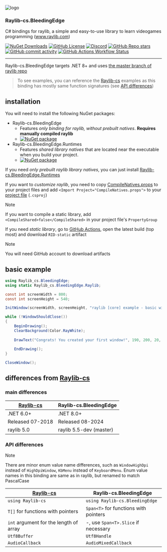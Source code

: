 ![logo](https://raw.githubusercontent.com/danilwhale/Raylib-cs.BleedingEdge/main/Assets/Logo-96.png)

### Raylib-cs.BleedingEdge

C# bindings for raylib, a simple and easy-to-use library to learn videogames programming (www.raylib.com)

[![NuGet Downloads](https://img.shields.io/nuget/dt/Raylib-cs.BleedingEdge?style=flat-square&logo=nuget)](https://www.nuget.org/packages/Raylib-cs.BleedingEdge)
[![GitHub License](https://img.shields.io/github/license/danilwhale/Raylib-cs.BleedingEdge?style=flat-square)](https://github.com/danilwhale/Raylib-cs.BleedingEdge/blob/main/LICENSE)
[![Discord](https://img.shields.io/discord/426912293134270465?style=flat-square&logo=discord&logoColor=white)](https://discord.gg/raylib)
[![GitHub Repo stars](https://img.shields.io/github/stars/danilwhale/Raylib-cs.BleedingEdge?style=flat-square)](https://github.com/danilwhale/Raylib-cs.BleedingEdge/stargazers)
[![GitHub commit activity](https://img.shields.io/github/commit-activity/w/danilwhale/Raylib-cs.BleedingEdge?style=flat-square)](https://github.com/danilwhale/Raylib-cs.BleedingEdge/commits/main/)
[![GitHub Actions Workflow Status](https://img.shields.io/github/actions/workflow/status/danilwhale/Raylib-cs.BleedingEdge/build.yml?style=flat-square&logo=githubactions&logoColor=white)](https://github.com/danilwhale/Raylib-cs.BleedingEdge/actions)

---

Raylib-cs.BleedingEdge targets .NET 8+ and
uses [the master branch of raylib repo](https://github.com/raysan5/raylib/tree/master)

> To see examples, you can reference the [Raylib-cs](https://github.com/chrisdill/raylib-cs) examples
> as this binding has mostly same function signatures (see [API differences](#api-differences))

installation
---

You will need to install the following NuGet packages:

- Raylib-cs.BleedingEdge
    - Features *only binding for raylib, without prebuilt natives*. **Requires manually compiled raylib**
    - [![NuGet package](https://img.shields.io/nuget/dt/Raylib-cs.BleedingEdge?style=flat-square&logo=nuget
      )](https://nuget.org/packages/Raylib-cs.BleedingEdge)
- Raylib-cs.BleedingEdge.Runtimes
    - Features *shared library natives* that are located near the executable when you build your project.
    - [![NuGet package](https://img.shields.io/nuget/dt/Raylib-cs.BleedingEdge.Runtimes?style=flat-square&logo=nuget
      )](https://nuget.org/packages/Raylib-cs.BleedingEdge.Runtimes)

If you need *only prebuilt raylib library natives*, you can just
install [Raylib-cs.BleedingEdge.Runtimes](https://nuget.org/packages/Raylib-cs.BleedingEdge.Runtimes)

If you want to *customize raylib*, you need to
copy [CompileNatives.props](https://raw.githubusercontent.com/danilwhale/Raylib-cs.BleedingEdge/refs/heads/main/Raylib-cs.BleedingEdge.Native/CompileNatives.csproj)
to your project files and add `<Import Project="CompileNatives.props">` to
your [project file](https://raw.githubusercontent.com/danilwhale/Raylib-cs.BleedingEdge/refs/heads/main/Raylib-cs.BleedingEdge.Native/CompileNatives.csproj)
(`.csproj`)
> [!NOTE]
> If you want to compile a static library,
> add `<CompileShared>false</CompileShared>` in your project file's `PropertyGroup`

If you need *static library*,
go
to [GitHub Actions](https://github.com/danilwhale/Raylib-cs.BleedingEdge/actions/workflows/build-static-natives.yaml),
open the latest build (top most) and download `RID-static` artifact
> [!NOTE]
> You will need GitHub account to download artifacts

basic example
---

```csharp
using Raylib_cs.BleedingEdge;
using static Raylib_cs.BleedingEdge.Raylib;

const int screenWidth = 800;
const int screenHeight = 540;

InitWindow(screenWidth, screenHeight, "raylib [core] example - basic window");

while (!WindowShouldClose())
{
    BeginDrawing();
    ClearBackground(Color.RayWhite);
    
    DrawText("Congrats! You created your first window!", 190, 200, 20, Color.LightGray);
    
    EndDrawing();
}

CloseWindow();
```

differences from [Raylib-cs](https://github.com/ChrisDill/Raylib-cs)
---

### main differences

| [Raylib-cs](https://github.com/chrisdill/raylib-cs) | Raylib-cs.BleedingEdge  |
|-----------------------------------------------------|-------------------------|
| .NET 6.0+                                           | .NET 8.0+               |
| Released 07-2018                                    | Released 08-2024        |
| raylib 5.0                                          | raylib 5.5-dev (master) |

### API differences

> [!NOTE]
> There are minor enum value name differences, such as `WindowHighDpi` instead of `HighDpiWindow`,
> `KbMenu` instead of `KeyboardMenu`. Enum value names in this binding are same as in raylib,
> but renamed to match PascalCase

| [Raylib-cs](https://github.com/chrisdill/raylib-cs) | Raylib-cs.BleedingEdge                |
|-----------------------------------------------------|---------------------------------------|
| `using Raylib-cs`                                   | `using Raylib-cs.BleedingEdge`        |
| `T[]` for functions with pointers                   | `Span<T>` for functions with pointers |
| `int` argument for the length of array              | -, use `Span<T>.Slice` if necessary   |
| `Utf8Buffer`                                        | `Utf8Handle`                          |
| `AudioCallback`                                     | `AudioMixedCallback`                  |
